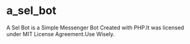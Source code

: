 # a_sel_bot
A Sel Bot is a Simple Messenger Bot Created with PHP.It was licensed under MIT License Agreement.Use Wisely.
